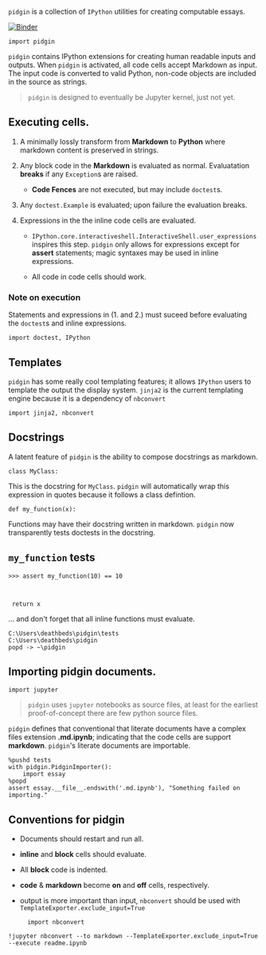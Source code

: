 
`pidgin` is a collection of `IPython` utilities for creating computable essays.

[![Binder](https://mybinder.org/badge.svg)](https://mybinder.org/v2/gh/deathbeds/pidgin/master?filepath=readme.ipynb)


<div><pre><code>import pidgin
</code></pre><p><code>pidgin</code> contains IPython extensions for creating human readable inputs and outputs.  When <code>pidgin</code> is activated, all code cells accept Markdown as input.  The input code is converted to valid Python, non-code objects are included in the source as strings.</p><blockquote><p><code>pidgin</code> is designed to eventually be Jupyter kernel, just not yet.</p></blockquote></div>



<div><h2>Executing cells.</h2><ol start=""><li><p>A minimally lossly transform from <strong>Markdown</strong> to <strong>Python</strong> where markdown content is preserved in strings.</p></li><li><p>Any block code in the <strong>Markdown</strong> is evaluated as normal.  Evaluatation <strong>breaks</strong> if any <code>Exception</code>s are raised.</p><ul><li><p><strong>Code Fences</strong> are not executed, but may include <code>doctest</code>s.</p></li></ul></li><li><p>Any <code>doctest.Example</code> is evaluated; upon failure the evaluation breaks.</p></li><li><p>Expressions in the the inline code cells are evaluated.</p><ul><li><p><code>IPython.core.interactiveshell.InteractiveShell.user_expressions</code> inspires this step.  <code>pidgin</code> only allows for expressions except for <strong>assert</strong> statements; magic syntaxes may be used in inline expressions.</p></li><li><p>All code in code cells should work.</p></li></ul></li></ol><h3>Note on execution</h3><p>Statements and expressions in (1. and 2.) must suceed before evaluating the <code>doctest</code>s and inline expressions.</p><pre><code>import doctest, IPython
</code></pre></div>



<div><h2>Templates</h2><p><code>pidgin</code> has some really cool templating features; it allows <code>IPython</code> users to template the output the display system.  <code>jinja2</code> is the current templating engine because it
is a dependency of <code>nbconvert</code></p><pre><code>import jinja2, nbconvert
</code></pre></div>



<div><h2>Docstrings</h2><p>A latent feature of <code>pidgin</code> is the ability to compose docstrings as markdown.</p><pre><code>class MyClass:
</code></pre><p>This is the docstring for <code>MyClass</code>.  <code>pidgin</code> will automatically wrap this expression in quotes because it follows a class defintion.</p></div>



<div><pre><code>def my_function(x):
</code></pre><p>Functions may have their docstring written in markdown. <code>pidgin</code> now transparently tests doctests in the docstring.</p><h2><code>my_function</code> tests</h2><pre><code>&gt;&gt;&gt; assert my_function(10) == 10

</code></pre><pre><code>    return x
</code></pre><p>... and don&#x27;t forget that all inline functions must evaluate.</p></div>


    C:\Users\deathbeds\pidgin\tests
    C:\Users\deathbeds\pidgin
    popd -> ~\pidgin
    


<div><h2>Importing pidgin documents.</h2><pre><code>import jupyter
</code></pre><blockquote><p><code>pidgin</code> uses <code>jupyter</code> notebooks as source files, at least for the earliest proof-of-concept there are few python source files.</p></blockquote><p><code>pidgin</code> defines that conventional that literate documents have a complex files extension <strong>.md.ipynb</strong>; indicating that the code cells are support <strong>markdown</strong>.  <code>pidgin</code>&#x27;s literate documents are importable.</p><pre><code>%pushd tests
with pidgin.PidginImporter():
    import essay
%popd
assert essay.__file__.endswith(&#x27;.md.ipynb&#x27;), &quot;Something failed on importing.&quot;
</code></pre></div>



<div><h2>Conventions for pidgin</h2><ul><li><p>Documents should restart and run all.</p></li><li><p><strong>inline</strong> and <strong>block</strong> cells should evaluate.</p></li><li><p>All <strong>block</strong> code is indented.</p></li><li><p><strong>code</strong> &amp; <strong>markdown</strong> become <strong>on</strong> and <strong>off</strong> cells, respectively.</p></li><li><p>output is more important than input, <code>nbconvert</code> should be used with <span><code>TemplateExporter.exclude_input=True</code></span></p><pre><code>  import nbconvert
</code></pre></li></ul></div>


    !jupyter nbconvert --to markdown --TemplateExporter.exclude_input=True --execute readme.ipynb
